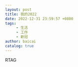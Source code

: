 ```yaml
---
layout: post
title: 我的2022
date: 2022-12-31 23:59:57 +0800
tags:
     - 生活
     - 工作
     - 新冠
author: baicai
catalog: true
---
```


RTAG